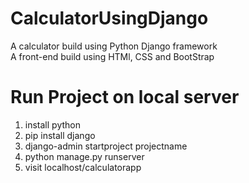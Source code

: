 # CalculatorUsingDjango
A calculator build using Python Django framework <br/>
A front-end build using HTMl, CSS and BootStrap

# Run Project on local server
1. install python
2. pip install django
3. django-admin startproject projectname
4. python manage.py runserver
5. visit localhost/calculatorapp
